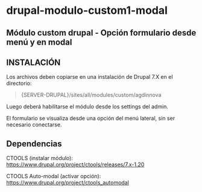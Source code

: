 # drupal-modulo-custom1-modal
## Módulo custom drupal - Opción formulario desde menú y en modal

INSTALACIÓN
-----------

Los archivos deben copiarse en una instalación de Drupal 7.X en el directorio:

> {SERVER-DRUPAL}/sites/all/modules/custom/agdinnova

Luego deberá habilitarse el módulo desde los settings del admin.

El formulario se visualiza desde una opción del menú lateral, sin ser necesario conectarse.

Dependencias
------------

CTOOLS (instalar módulo): https://www.drupal.org/project/ctools/releases/7.x-1.20

CTOOLS Auto-modal (activar opción): https://www.drupal.org/project/ctools_automodal
